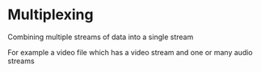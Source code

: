 # Multiplexing

Combining multiple streams of data into a single stream

For example a video file which has a video stream and one or many audio streams
